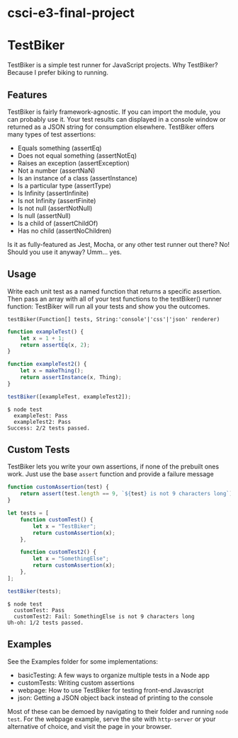 # csci-e3-final-project

# TestBiker

TestBiker is a simple test runner for JavaScript projects. Why TestBiker? Because I prefer biking to running.

## Features

TestBiker is fairly framework-agnostic. If you can import the module, you can probably use it. Your test results can displayed in a console window or returned as a JSON string for consumption elsewhere. TestBiker offers many types of test assertions:

-   Equals something (assertEq)
-   Does not equal something (assertNotEq)
-   Raises an exception (assertException)
-   Not a number (assertNaN)
-   Is an instance of a class (assertInstance)
-   Is a particular type (assertType)
-   Is Infinity (assertInfinite)
-   Is not Infinity (assertFinite)
-   Is not null (assertNotNull)
-   Is null (assertNull)
-   Is a child of (assertChildOf)
-   Has no child (assertNoChildren)

Is it as fully-featured as Jest, Mocha, or any other test runner out there? No! Should you use it anyway? Umm... yes.

## Usage

Write each unit test as a named function that returns a specific assertion. Then pass an array with all of your test functions to the testBiker() runner function: TestBiker will run all your tests and show you the outcomes.

`testBiker(Function[] tests, String:'console'|'css'|'json' renderer)`

```javascript
function exampleTest() {
    let x = 1 + 1;
    return assertEq(x, 2);
}

function exampleTest2() {
    let x = makeThing();
    return assertInstance(x, Thing);
}

testBiker([exampleTest, exampleTest2]);
```

```
$ node test
  exampleTest: Pass
  exampleTest2: Pass
Success: 2/2 tests passed.
```

## Custom Tests

TestBiker lets you write your own assertions, if none of the prebuilt ones work. Just use the base `assert` function and provide a failure message

```javascript
function customAssertion(test) {
    return assert(test.length == 9, `${test} is not 9 characters long`);
}

let tests = [
    function customTest() {
        let x = "TestBiker";
        return customAssertion(x);
    },

    function customTest2() {
        let x = "SomethingElse";
        return customAssertion(x);
    },
];

testBiker(tests);
```

```
$ node test
  customTest: Pass
  customTest2: Fail: SomethingElse is not 9 characters long
Uh-oh: 1/2 tests passed.
```

## Examples

See the Examples folder for some implementations:

-   basicTesting: A few ways to organize multiple tests in a Node app
-   customTests: Writing custom assertions
-   webpage: How to use TestBiker for testing front-end Javascript
-   json: Getting a JSON object back instead of printing to the console

Most of these can be demoed by navigating to their folder and running `node test`. For the webpage example, serve the site with `http-server` or your alternative of choice, and visit the page in your browser.

